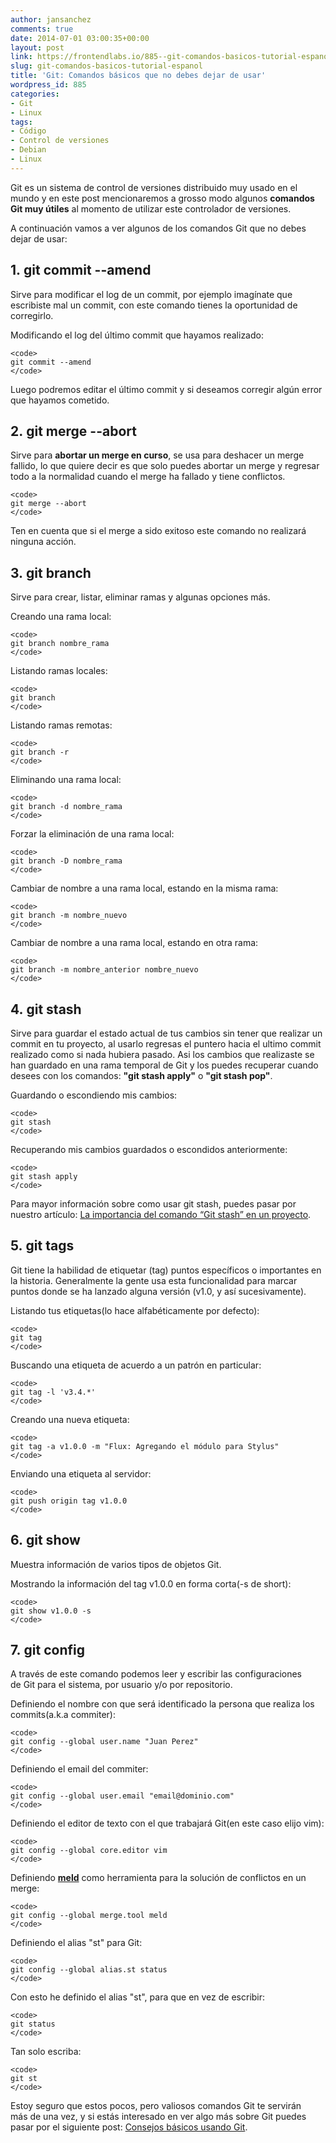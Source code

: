```yaml
---
author: jansanchez
comments: true
date: 2014-07-01 03:00:35+00:00
layout: post
link: https://frontendlabs.io/885--git-comandos-basicos-tutorial-espanol
slug: git-comandos-basicos-tutorial-espanol
title: 'Git: Comandos básicos que no debes dejar de usar'
wordpress_id: 885
categories:
- Git
- Linux
tags:
- Código
- Control de versiones
- Debian
- Linux
---
```


Git es un sistema de control de versiones distribuido muy usado en el mundo y en este post mencionaremos a grosso modo algunos **comandos Git muy útiles** al momento de utilizar este controlador de versiones.

A continuación vamos a ver algunos de los comandos Git que no debes dejar de usar:


## **1. git commit --amend**


Sirve para modificar el log de un commit, por ejemplo imagínate que escribiste mal un commit, con este comando tienes la oportunidad de corregirlo.

Modificando el log del último commit que hayamos realizado:


    
    
    <code>
    git commit --amend
    </code>
    



Luego podremos editar el último commit y si deseamos corregir algún error que hayamos cometido.


## **2. git merge --abort**


Sirve para **abortar un merge en curso**, se usa para deshacer un merge fallido, lo que quiere decir es que solo puedes abortar un merge y regresar todo a la normalidad cuando el merge ha fallado y tiene conflictos.


    
    
    <code>
    git merge --abort
    </code>
    



Ten en cuenta que si el merge a sido exitoso este comando no realizará ninguna acción.


## **3. git branch**


Sirve para crear, listar, eliminar ramas y algunas opciones más.

Creando una rama local:


    
    
    <code>
    git branch nombre_rama
    </code>
    



Listando ramas locales:


    
    
    <code>
    git branch
    </code>
    



Listando ramas remotas:


    
    
    <code>
    git branch -r
    </code>
    



Eliminando una rama local:


    
    
    <code>
    git branch -d nombre_rama
    </code>
    



Forzar la eliminación de una rama local:


    
    
    <code>
    git branch -D nombre_rama
    </code>
    



Cambiar de nombre a una rama local, estando en la misma rama:


    
    
    <code>
    git branch -m nombre_nuevo
    </code>
    



Cambiar de nombre a una rama local, estando en otra rama:


    
    
    <code>
    git branch -m nombre_anterior nombre_nuevo
    </code>
    





## **4. git stash**


Sirve para guardar el estado actual de tus cambios sin tener que realizar un commit en tu proyecto, al usarlo regresas el puntero hacia el ultimo commit realizado como si nada hubiera pasado.
Asi los cambios que realizaste se han guardado en una rama temporal de Git y los puedes recuperar cuando desees con los comandos: **"git stash apply"** o **"git stash pop"**.

Guardando o escondiendo mis cambios:


    
    
    <code>
    git stash
    </code>
    



Recuperando mis cambios guardados o escondidos anteriormente:


    
    
    <code>
    git stash apply
    </code>
    



Para mayor información sobre como usar git stash, puedes pasar por nuestro artículo: [La importancia del comando “Git stash” en un proyecto](https://frontendlabs.io/940--la-importancia-del-comando-git-stash-en-un-proyecto).


## **5. git tags**


Git tiene la habilidad de etiquetar (tag) puntos específicos o importantes en la historia. Generalmente la gente usa esta funcionalidad para marcar puntos donde se ha lanzado alguna versión (v1.0, y así sucesivamente).

Listando tus etiquetas(lo hace alfabéticamente por defecto):


    
    
    <code>
    git tag
    </code>
    



Buscando una etiqueta de acuerdo a un patrón en particular:


    
    
    <code>
    git tag -l 'v3.4.*'
    </code>
    



Creando una nueva etiqueta:


    
    
    <code>
    git tag -a v1.0.0 -m "Flux: Agregando el módulo para Stylus"
    </code>
    



Enviando una etiqueta al servidor:


    
    
    <code>
    git push origin tag v1.0.0
    </code>
    





## **6. git show**


Muestra información de varios tipos de objetos Git.

Mostrando la información del tag v1.0.0 en forma corta(-s de short):


    
    
    <code>
    git show v1.0.0 -s
    </code>
    





## **7. git config**


A través de este comando podemos leer y escribir las configuraciones de Git para el sistema, por usuario y/o por repositorio.

Definiendo el nombre con que será identificado la persona que realiza los commits(a.k.a commiter):


    
    
    <code>
    git config --global user.name "Juan Perez"
    </code>
    



Definiendo el email del commiter:


    
    
    <code>
    git config --global user.email "email@dominio.com"
    </code>
    



Definiendo el editor de texto con el que trabajará Git(en este caso elijo vim):


    
    
    <code>
    git config --global core.editor vim
    </code>
    



Definiendo [**meld**](http://meldmerge.org/) como herramienta para la solución de conflictos en un merge:


    
    
    <code>
    git config --global merge.tool meld
    </code>
    



Definiendo el alias "st" para Git:


    
    
    <code>
    git config --global alias.st status
    </code>
    



Con esto he definido el alias "st", para que en vez de escribir:


    
    
    <code>
    git status
    </code>
    



Tan solo escriba:


    
    
    <code>
    git st
    </code>
    



Estoy seguro que estos pocos, pero valiosos comandos Git te servirán más de una vez, y si estás interesado en ver algo más sobre Git puedes pasar por el siguiente post: [Consejos básicos usando Git](https://frontendlabs.io/779--consejos-basicos-git-tutorial-espanol-ejemplos).

